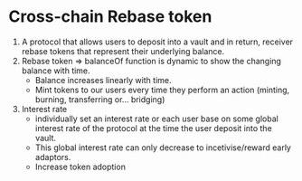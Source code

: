 # Cross-chain Rebase token

1. A protocol that allows users to deposit into a vault and in return, receiver rebase tokens that represent their underlying balance.
2. Rebase token => balanceOf function is dynamic to show the changing balance with time. 
   - Balance increases linearly with time.
   - Mint tokens to our users every time they perform an action (minting, burning, transferring or... bridging)
3. Interest rate
   - individually set an interest rate or each user base on some global interest rate of the protocol at the time the user deposit into the vault.
   - This global interest rate can only decrease to incetivise/reward early adaptors.
   - Increase token adoption
